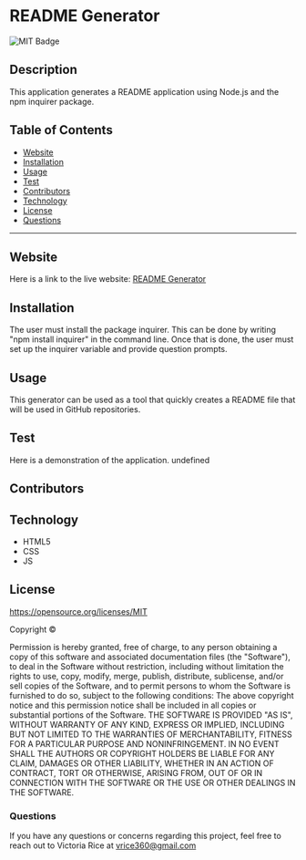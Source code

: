 # README Generator
![MIT Badge](https://img.shields.io/badge/License-MIT-green)

## Description
This application generates a README application using Node.js and the npm inquirer package. 

## Table of Contents 
* [Website](#Website)
* [Installation](#Installation)
* [Usage](#Usage)
* [Test](#Test)
* [Contributors](#contributors)
* [Technology](#technology)
* [License](license)
* [Questions](#Questions)

***

## Website
Here is a link to the live website:
[README Generator](https://github.com/vtori37/README-generator)

## Installation 
The user must install the package inquirer. This can be done by writing "npm install inquirer" in the command line. Once that is done, the user must set up the inquirer variable and provide question prompts.

## Usage
This generator can be used as a tool that quickly creates a README file that will be used in GitHub repositories.

## Test
Here is a demonstration of the application.
undefined

## Contributors


## Technology
* HTML5
* CSS 
* JS


## License 
https://opensource.org/licenses/MIT

Copyright © <years> <copyright holder>

Permission is hereby granted, free of charge, to any person obtaining a copy of this software and associated documentation files (the "Software"), to deal in the Software without restriction, including without limitation the rights to use, copy, modify, merge, publish, distribute, sublicense, and/or sell copies of the Software, and to permit persons to whom the Software is furnished to do so, subject to the following conditions:
The above copyright notice and this permission notice shall be included in all copies or substantial portions of the Software.
THE SOFTWARE IS PROVIDED "AS IS", WITHOUT WARRANTY OF ANY KIND, EXPRESS OR IMPLIED, INCLUDING BUT NOT LIMITED TO THE WARRANTIES OF MERCHANTABILITY, FITNESS FOR A PARTICULAR PURPOSE AND NONINFRINGEMENT. IN NO EVENT SHALL THE AUTHORS OR COPYRIGHT HOLDERS BE LIABLE FOR ANY CLAIM, DAMAGES OR OTHER LIABILITY, WHETHER IN AN ACTION OF CONTRACT, TORT OR OTHERWISE, ARISING FROM, OUT OF OR IN CONNECTION WITH THE SOFTWARE OR THE USE OR OTHER DEALINGS IN THE SOFTWARE.



### Questions
If you have any questions or concerns regarding this project, feel free to reach out to Victoria Rice at vrice360@gmail.com


